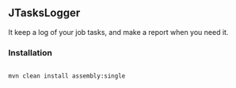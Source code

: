 ## JTasksLogger


It keep a log of your job tasks, and make a report when you need it.

### Installation


```markdown

mvn clean install assembly:single

```

